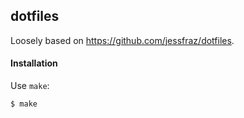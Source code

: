 ## dotfiles

Loosely based on https://github.com/jessfraz/dotfiles.

#### Installation

Use `make`:

```console
$ make
```
